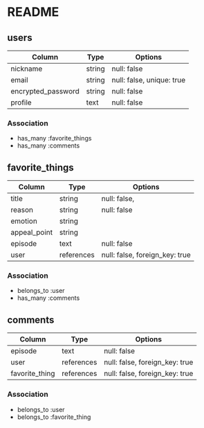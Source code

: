 # README


## users

|Column                  |Type     |Options                    |
|------------------------|---------|---------------------------|
| nickname               | string  | null: false               |
| email                  | string  | null: false, unique: true |
| encrypted_password     | string  | null: false               |
| profile                | text    | null: false               |

### Association
- has_many :favorite_things
- has_many :comments



## favorite_things

|Column              |Type        |Options                         |
|--------------------|------------|--------------------------------|
| title              | string     | null: false,                   |
| reason             | string     | null: false                    |
| emotion            | string     |                                |
| appeal_point       | string     |                                |
| episode            | text       | null: false                    |
| user               | references | null: false, foreign_key: true |

### Association
- belongs_to :user
- has_many :comments



## comments

|Column              |Type        |Options                         |
|--------------------|------------|--------------------------------|
| episode            | text       | null: false                    |
| user               | references | null: false, foreign_key: true |
| favorite_thing     | references | null: false, foreign_key: true |

### Association
- belongs_to :user
- belongs_to :favorite_thing



